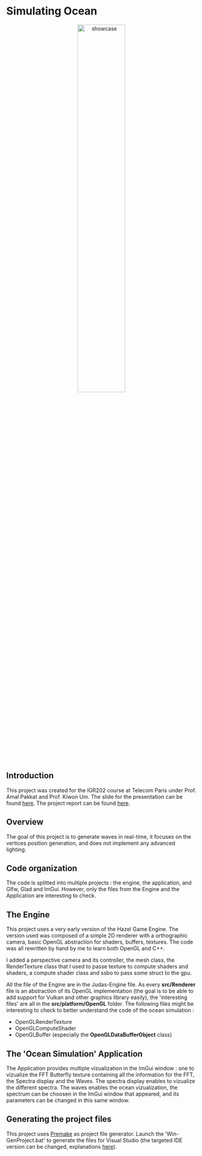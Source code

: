 # Simulating Ocean

<p align="center">
  <img src="https://github.com/user-attachments/assets/fd038aaf-a35a-42fb-88e4-39ea1f469234" alt="showcase" width="50%" height="auto">
</p>

## Introduction

This project was created for the IGR202 course at Telecom Paris under Prof. Amal Pakkat and Prof. Kiwon Um.
The slide for the presentation can be found [here](https://www.canva.com/design/DAF8bRNNfsA/sDp9xGuqLl9K9JLvKywwWg/edit?utm_content=DAF8bRNNfsA&utm_campaign=designshare&utm_medium=link2&utm_source=sharebutton).
The project report can be found [here](https://www.overleaf.com/read/gwcqgvjgvkhy#a7906f).

## Overview

The goal of this project is to generate waves in real-time, it focuses on the vertices position generation, and does not implement any advanced lighting.

## Code organization

The code is splitted into multiple projects : the engine, the application, and Glfw, Glad and ImGui. However, only the files from the Engine and the Application are interesting to check.

## The Engine

This project uses a very early version of the Hazel Game Engine. The version used was composed of a simple 2D renderer with a orthographic camera, basic OpenGL abstraction for shaders, buffers, textures. The code was all rewritten by hand by me to learn both OpenGL and C++.

I added a perspective camera and its controller, the mesh class, the RenderTexture class that I used to passe texture to compute shaders and shaders, a compute shader class and ssbo to pass some struct to the gpu. 

All the file of the Engine are in the Judas-Engine file. As every **src/Renderer** file is an abstraction of its OpenGL implementation (the goal is to be able to add support for Vulkan and other graphics library easily), the 'interesting files' are all in the **src/platform/OpenGL** folder. The following files might be interesting to check to better understand the code of the ocean simulation :

* OpenGLRenderTexture
* OpenGLComputeShader
* OpenGLBuffer (especially the **OpenGLDataBufferObject** class)

## The 'Ocean Simulation' Application

The Application provides multiple vizualization in the ImGui window : one to vizualize the FFT Butterfly texture containing all the information for the FFT, the Spectra display and the Waves. The spectra display enables to vizualize the different spectra. The waves enables the ocean vizualization, the spectrum can be choosen in the ImGui window that appeared, and its parameters can be changed in this same window. 

## Generating the project files

This project uses [Premake](https://premake.github.io/) as project file generator. Launch the 'Win-GenProject.bat' to generate the files for Visual Studio (the targeted IDE version can be changed, explanations [here](https://premake.github.io/docs/Using-Premake/)). 
